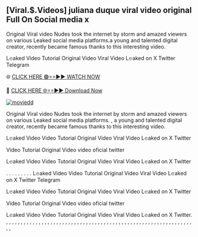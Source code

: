 ## [Viral.$.Videos] juliana duque viral video original Full On Social media x

Original Viral video Nudes took the internet by storm and amazed viewers on various Leaked social media platforms.a young and talented digital creator, recently became famous thanks to this interesting video.

L𝚎aked Video Tutorial Original Video Viral Video L𝚎aked on X Twitter Telegram

🌐 [CLICK HERE 🟢==►► WATCH NOW](https://cutt.ly/2rwGZiyO)

🔴 [CLICK HERE 🌐==►► Download Now](https://cutt.ly/2rwGZiyO)

[![moviedd](https://github.com/ultralytics/ultralytics/assets/168311417/8bb4e918-6b64-4455-a5ea-4b2e046cdd6e)](https://cutt.ly/2rwGZiyO)


 Original Viral video Nudes took the internet by storm and amazed viewers on various Leaked social media platforms. , a young and talented digital creator, recently became famous thanks to this interesting video.

L𝚎aked Video Video Tutorial Original Video Viral Video L𝚎aked on X Twitter

Video Tutorial Original Video video oficial twitter

L𝚎aked Video Video Tutorial Original Video Viral Video L𝚎aked on X Twitter

. . . . . . . . . L𝚎aked Video  Video Tutorial Original Video Viral Video L𝚎aked on X Twitter Telegram

L𝚎aked Video Video Tutorial Original Video Viral Video L𝚎aked on X Twitter

Video Tutorial Original Video video oficial twitter

L𝚎aked Video Video Tutorial Original Video Viral Video L𝚎aked on X Twitter. , , , , , , , , , , , , , , , , , , , , , , , , , , , , , , , , , , , , , , , , , , , , , , , , , , , , , , , , , , , , , , , , ,
